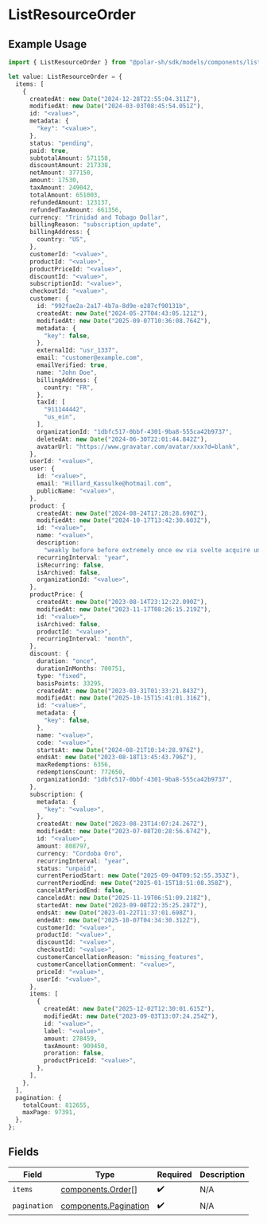 # ListResourceOrder

## Example Usage

```typescript
import { ListResourceOrder } from "@polar-sh/sdk/models/components/listresourceorder.js";

let value: ListResourceOrder = {
  items: [
    {
      createdAt: new Date("2024-12-28T22:55:04.311Z"),
      modifiedAt: new Date("2024-03-03T08:45:54.051Z"),
      id: "<value>",
      metadata: {
        "key": "<value>",
      },
      status: "pending",
      paid: true,
      subtotalAmount: 571158,
      discountAmount: 217338,
      netAmount: 377150,
      amount: 17530,
      taxAmount: 249042,
      totalAmount: 651003,
      refundedAmount: 123137,
      refundedTaxAmount: 661356,
      currency: "Trinidad and Tobago Dollar",
      billingReason: "subscription_update",
      billingAddress: {
        country: "US",
      },
      customerId: "<value>",
      productId: "<value>",
      productPriceId: "<value>",
      discountId: "<value>",
      subscriptionId: "<value>",
      checkoutId: "<value>",
      customer: {
        id: "992fae2a-2a17-4b7a-8d9e-e287cf90131b",
        createdAt: new Date("2024-05-27T04:43:05.121Z"),
        modifiedAt: new Date("2025-09-07T10:36:08.764Z"),
        metadata: {
          "key": false,
        },
        externalId: "usr_1337",
        email: "customer@example.com",
        emailVerified: true,
        name: "John Doe",
        billingAddress: {
          country: "FR",
        },
        taxId: [
          "911144442",
          "us_ein",
        ],
        organizationId: "1dbfc517-0bbf-4301-9ba8-555ca42b9737",
        deletedAt: new Date("2024-06-30T22:01:44.842Z"),
        avatarUrl: "https://www.gravatar.com/avatar/xxx?d=blank",
      },
      userId: "<value>",
      user: {
        id: "<value>",
        email: "Hillard_Kassulke@hotmail.com",
        publicName: "<value>",
      },
      product: {
        createdAt: new Date("2024-08-24T17:28:28.690Z"),
        modifiedAt: new Date("2024-10-17T13:42:30.603Z"),
        id: "<value>",
        name: "<value>",
        description:
          "weakly before before extremely once ew via svelte acquire under",
        recurringInterval: "year",
        isRecurring: false,
        isArchived: false,
        organizationId: "<value>",
      },
      productPrice: {
        createdAt: new Date("2023-08-14T23:12:22.090Z"),
        modifiedAt: new Date("2023-11-17T08:26:15.219Z"),
        id: "<value>",
        isArchived: false,
        productId: "<value>",
        recurringInterval: "month",
      },
      discount: {
        duration: "once",
        durationInMonths: 700751,
        type: "fixed",
        basisPoints: 33295,
        createdAt: new Date("2023-03-31T01:33:21.843Z"),
        modifiedAt: new Date("2025-10-15T15:41:01.316Z"),
        id: "<value>",
        metadata: {
          "key": false,
        },
        name: "<value>",
        code: "<value>",
        startsAt: new Date("2024-08-21T10:14:28.976Z"),
        endsAt: new Date("2023-08-18T13:45:43.796Z"),
        maxRedemptions: 6356,
        redemptionsCount: 772650,
        organizationId: "1dbfc517-0bbf-4301-9ba8-555ca42b9737",
      },
      subscription: {
        metadata: {
          "key": "<value>",
        },
        createdAt: new Date("2023-08-23T14:07:24.267Z"),
        modifiedAt: new Date("2023-07-08T20:28:56.674Z"),
        id: "<value>",
        amount: 808797,
        currency: "Cordoba Oro",
        recurringInterval: "year",
        status: "unpaid",
        currentPeriodStart: new Date("2025-09-04T09:52:55.353Z"),
        currentPeriodEnd: new Date("2025-01-15T18:51:08.358Z"),
        cancelAtPeriodEnd: false,
        canceledAt: new Date("2025-11-19T06:51:09.218Z"),
        startedAt: new Date("2023-09-08T22:35:25.287Z"),
        endsAt: new Date("2023-01-22T11:37:01.698Z"),
        endedAt: new Date("2025-10-07T04:34:30.312Z"),
        customerId: "<value>",
        productId: "<value>",
        discountId: "<value>",
        checkoutId: "<value>",
        customerCancellationReason: "missing_features",
        customerCancellationComment: "<value>",
        priceId: "<value>",
        userId: "<value>",
      },
      items: [
        {
          createdAt: new Date("2025-12-02T12:30:01.615Z"),
          modifiedAt: new Date("2023-09-03T13:07:24.254Z"),
          id: "<value>",
          label: "<value>",
          amount: 278459,
          taxAmount: 909450,
          proration: false,
          productPriceId: "<value>",
        },
      ],
    },
  ],
  pagination: {
    totalCount: 812655,
    maxPage: 97391,
  },
};
```

## Fields

| Field                                                          | Type                                                           | Required                                                       | Description                                                    |
| -------------------------------------------------------------- | -------------------------------------------------------------- | -------------------------------------------------------------- | -------------------------------------------------------------- |
| `items`                                                        | [components.Order](../../models/components/order.md)[]         | :heavy_check_mark:                                             | N/A                                                            |
| `pagination`                                                   | [components.Pagination](../../models/components/pagination.md) | :heavy_check_mark:                                             | N/A                                                            |